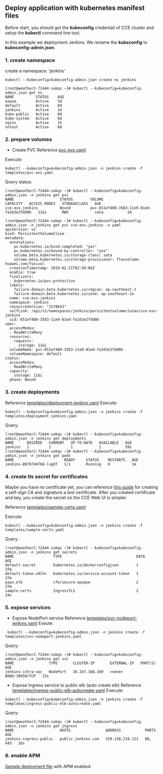 ## Deploy application with kubernetes manifest files

Before start, you should got the **kubeconfig** credentail of CCE cluster and setup the **kubectl** command line tool.

In this example we deployment Jenkins. 
We rename the **kubeconfig** to **kubeconfig-admin.json**.

### 1. create namespace

create a namespace: 'jenkins'

```
kubectl --kubeconfig=kubeconfig-admin.json create ns jenkins
```

```
[root@weather2-72444-sakqs ~]# kubectl --kubeconfig=kubeconfig-admin.json get ns
NAME          STATUS    AGE
aaaaa         Active    5d
default       Active    8d
jenkins       Active    1m
kube-public   Active    8d
kube-system   Active    8d
nginx         Active    1h
nntest        Active    8d

```

### 2. prepare volumes 

- Create PVC
Reference [pvc-evs.yaml](templates/pvc-evs.yaml)

Execute:

```
kubectl --kubeconfig=kubeconfig-admin.json -n jenkins create -f templates/pvc-evs.yaml
```

Query status:

```
[root@weather2-72444-sakqs ~]# kubectl --kubeconfig=kubeconfig-admin.json -n jenkins get pvc
NAME                     STATUS        VOLUME                                     CAPACITY   ACCESS MODES   STORAGECLASS   AGE
cce-evs-jenkins          Bound         pvc-651ef480-3583-11e9-81ed-fa163e2fdd0b   11Gi       RWX            sata           2m

[root@weather2-72444-sakqs ~]# kubectl --kubeconfig=kubeconfig-admin.json -n jenkins get pvc cce-evs-jenkins -o yaml
apiVersion: v1
kind: PersistentVolumeClaim
metadata:
  annotations:
    pv.kubernetes.io/bind-completed: "yes"
    pv.kubernetes.io/bound-by-controller: "yes"
    volume.beta.kubernetes.io/storage-class: sata
    volume.beta.kubernetes.io/storage-provisioner: flexvolume-huawei.com/fuxivol
  creationTimestamp: 2019-02-21T02:50:06Z
  enable: true
  finalizers:
  - kubernetes.io/pvc-protection
  labels:
    failure-domain.beta.kubernetes.io/region: ap-southeast-2
    failure-domain.beta.kubernetes.io/zone: ap-southeast-2a
  name: cce-evs-jenkins
  namespace: jenkins
  resourceVersion: "1578643"
  selfLink: /api/v1/namespaces/jenkins/persistentvolumeclaims/cce-evs-jenkins
  uid: 651ef480-3583-11e9-81ed-fa163e2fdd0b
spec:
  accessModes:
  - ReadWriteMany
  resources:
    requests:
      storage: 11Gi
  volumeName: pvc-651ef480-3583-11e9-81ed-fa163e2fdd0b
  volumeNamespace: default
status:
  accessModes:
  - ReadWriteMany
  capacity:
    storage: 11Gi
  phase: Bound

```

### 3. create deployments
Reference [templates/deployment-jenkins.yaml](templates/deployment-jenkins.yaml)
Execute:

```
kubectl --kubeconfig=kubeconfig-admin.json -n jenkins create -f templates/deployment-jenkins.yaml
```

Query:

```
[root@weather2-72444-sakqs ~]# kubectl --kubeconfig=kubeconfig-admin.json -n jenkins get deployments
NAME      DESIRED   CURRENT   UP-TO-DATE   AVAILABLE   AGE
jenkins   1         1         1            1           59s
[root@weather2-72444-sakqs ~]# kubectl --kubeconfig=kubeconfig-admin.json -n jenkins get pods
NAME                       READY     STATUS    RESTARTS   AGE
jenkins-8678748768-lvgd7   1/1       Running   0          1m
```

### 4. create tls secret for certificates

Maybe you have no certificate yet, you can reference [this guide](http://t.thought.ink/2016/01/23/%E6%90%AD%E5%BB%BA%E8%87%AA%E5%B7%B1%E7%9A%84CA%E6%9C%8D%E5%8A%A1-OpenSSL-CA-%E5%AE%9E%E6%88%98.html) for creating a self-sign CA and signature a test certificate. After you created certificate and key, you create the secret on the CCE Web UI is simpler.

Reference [templates/sample-certs.yaml](templates/sample-certs.yaml) 

Execute:

```
kubectl --kubeconfig=kubeconfig-admin.json -n jenkins create -f templates/sample-certs.yaml
```

Query:

```
[root@weather2-72444-sakqs ~]# kubectl --kubeconfig=kubeconfig-admin.json -n jenkins get secrets
NAME                  TYPE                                  DATA      AGE
default-secret        kubernetes.io/dockerconfigjson        1         37m
default-token-x9lhn   kubernetes.io/service-account-token   3         37m
paas.elb              cfe/secure-opaque                     2         37m
sample-certs          IngressTLS                            2         24s

```

### 5. expose services

- Expose NodePort service
Reference [templates/svc-nodeport-jenkins.yaml](templates/svc-nodeport-jenkins.yaml)
Exeute:

```
 kubectl --kubeconfig=kubeconfig-admin.json -n jenkins create -f templates/svc-nodeport-jenkins.yaml
```

Query:

```
[root@weather2-72444-sakqs ~]# kubectl --kubeconfig=kubeconfig-admin.json -n jenkins get svc
NAME                TYPE       CLUSTER-IP       EXTERNAL-IP   PORT(S)          AGE
jenkins-intra-vpc   NodePort   10.247.168.169   <none>        8080:30950/TCP   23s
```

- Expose Ingress service to public elb (auto create elb)
Reference [templates/ingress-public-elb-autocreate.yaml](templates/ingress-public-elb-autocreate.yaml)
Execute:

```
kubectl --kubeconfig=kubeconfig-admin.json -n jenkins create -f templates/ingress-public-elb-autocreate.yaml
```

Query:

```
[root@weather2-72444-sakqs ~]# kubectl --kubeconfig=kubeconfig-admin.json -n jenkins get ingress
NAME                     HOSTS                ADDRESS           PORTS     AGE
jenkins-ingress-public   public.jenkins.com   159.138.234.123   80, 443   16s
```

### 6. enable APM
[Sample deployment file](templates/deployment-jenkins-apm-enabled.yaml) with APM enabled.